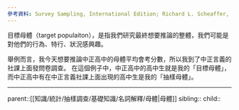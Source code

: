 ```yaml
---
參考資料: Survey Sampling, International Edition; Richard L. Scheaffer, William Mendenhall. III, R. Lyman Ott, Kenneth G. Gerow
---
```

目標母體（target populaiton），是指我們研究最終想要推論的整體，我們可能是對他們的行為、特行、狀況感興趣。

舉例而言，我今天想要推論中正高中的母體平均會考分數，所以我到了中正言義的社課上面發問卷調查。
在這個例子中，中正高中的高中生就是我的「目標母體」，而中正高中有在中正言義社課上面出現的高中生是我的「抽樣母體」。
- - -
parent::[[知識/統計/抽樣調查/基礎知識/名詞解釋/母體|母體]]
sibling::
child::